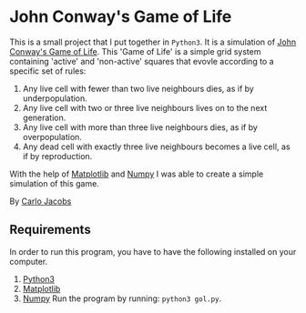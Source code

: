 # John Conway's Game of Life
This is a small project that I put together in `Python3`. It is a simulation of [John Conway's Game of Life](https://en.wikipedia.org/wiki/Conway%27s_Game_of_Life). This 'Game of Life' is a simple grid system containing 'active' and 'non-active' squares that evovle according to a specific set of rules:
1. Any live cell with fewer than two live neighbours dies, as if by underpopulation.
2. Any live cell with two or three live neighbours lives on to the next generation.
3. Any live cell with more than three live neighbours dies, as if by overpopulation.
4. Any dead cell with exactly three live neighbours becomes a live cell, as if by reproduction.

With the help of [Matplotlib](https://matplotlib.org) and [Numpy](https://numpy.org) I was able to create a simple simulation of this game.

By [Carlo Jacobs](http://carlojacobs.ga)

## Requirements
In order to run this program, you have to have the following installed on your computer.
1. [Python3](https://www.python.org)
1. [Matplotlib](https://matplotlib.org)
2. [Numpy](https://numpy.org)
Run the program by running: `python3 gol.py`.
